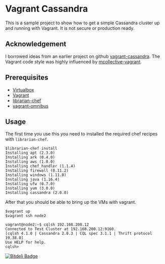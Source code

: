 # Vagrant Cassandra

This is a sample project to show how to get a simple Cassandra cluster up and running with Vagrant.  It is not secure or production ready.

## Acknowledgement

I borrowed ideas from an earlier project on github [vagrant-cassandra](https://github.com/calebgroom/vagrant-cassandra).  The Vagrant code style was highly influenced by [mcollective-vagrant](https://github.com/ripienaar/mcollective-vagrant).

## Prerequisites

* [Virtualbox](https://www.virtualbox.org/)
* [Vagrant](http://www.vagrantup.com/)
* [librarian-chef](https://github.com/applicationsonline/librarian-chef)
* [vagrant-omnibus](https://github.com/schisamo/vagrant-omnibus)

## Usage

The first time you use this you need to installed the required chef recipes with `librarian-chef`.

    $librarian-chef install
    Installing apt (2.3.0)
    Installing ark (0.4.0)
    Installing aws (1.0.0)
    Installing chef_handler (1.1.4)
    Installing firewall (0.11.2)
    Installing windows (1.11.0)
    Installing java (1.16.4)
    Installing ufw (0.7.0)
    Installing yum (3.0.0)
    Installing cassandra (2.0.0)
    
 After that you should be able to bring up the VMs with vagrant.
 
    $vagrant up
    $vagrant ssh node2
    
    vagrant@node2:~$ cqlsh 192.168.200.12
    Connected to Test Cluster at 192.168.200.12:9160.
    [cqlsh 4.1.0 | Cassandra 2.0.3 | CQL spec 3.1.1 | Thrift protocol 19.38.0]
    Use HELP for help.
    cqlsh>    
    

[![Bitdeli Badge](https://d2weczhvl823v0.cloudfront.net/dholbrook/vagrant-cassandra/trend.png)](https://bitdeli.com/free "Bitdeli Badge")

